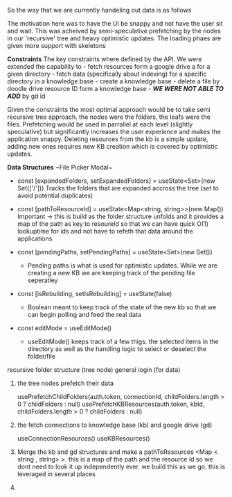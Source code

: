 
So the way that we are currently handeling out data is as follows 


The motivation here was to have the UI be snappy and not have the user sit and wait. This was acheived by semi-speculative prefetching by the nodes  in our 'recursive' tree and heavy optimistic updates. The loading phaes are given more support with skeletons 

**Constraints**
The key constraints where defined by the API. We were extended the capability to 
    - fetch resources form a google drive a for a given directory 
    - fetch data (specifically about indexing) for a specific directory in a knowledge base 
    - create a knowledge base 
    - delete a file by doodle drive resource ID form a knowledge base 
    - ***WE WERE NOT ABLE TO ADD*** by gd id

Given the constraints the most optimal approach would be to take  semi recursive tree approach. the nodes were the folders, the leafs were the files. Prefetching would be used in parrallel at each level (slightly speculative) but significantly increases the user experience and makes the application snappy. Deleting resources from the kb is a simple update, adding new ones requires new KB creation which is covered by optimistic updates.

**Data Structures**
~File Picker Modal~
- const [expandedFolders, setExpandedFolders] = useState<Set<string>>(new Set(['/']))
    Tracks the folders that are expanded accross the tree (set to avoid potential duplicates)

- const [pathToResourceId] = useState<Map<string, string>>(new Map())
    Important -> this is build as the folder structure unfolds and it provides a map of the path as key to resoureId so that we can have quick O(1) lookuptime for ids and not have to refeth that data around the applications 

- const [pendingPaths, setPendingPaths] = useState<Set<string>>(new Set())
    - Pending paths is what is used for optimistic updates. While we are creating a new KB we are keeping track of the pending file seperatley 

- const [isRebuilding, setIsRebuilding] = useState(false)
    - Boolean meant to keep track of the state of the new kb so that we can begin polling and feed the real data

- const editMode = useEditMode()
    - useEditMode() keeps track of a few thigs. the selected items in the directory as well as the handling logic to select or deselect the folder/file





recursive folder structure (tree node) general login (for data) 

1) the tree nodes prefetch their data 

    usePrefetchChildFolders(auth.token, connectionId, childFolders.length > 0 ? childFolders : null)
    usePrefetchKBResources(auth.token, kbId, childFolders.length > 0 ? childFolders : null)


2) the fetch connections to knowledge base (kb) and google drive (gd)

    useConnectionResources()
    useKBResources()


3) Merge the kb and gd structures and make a pathToResources <Map < string , string> >. this is a map of the path and the resource id so we dont need to look it up independently ever. we build this as we go. this is leveraged in several places

4) 









